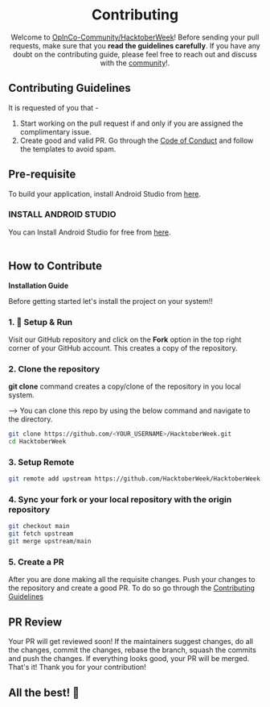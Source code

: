 <h1 align = "center">Contributing</h1>

<div align = "center">

Welcome to [OpInCo-Community/HacktoberWeek](https://github.com/OpInCo-Community/HacktoberWeek)!
Before sending your pull requests, make sure that you __read the guidelines carefully__.
If you have any doubt on the contributing guide, please feel free to reach out and discuss with the
[community](https://discord.gg/uG3KwXkgfG)!.

</div>

## Contributing Guidelines
It is requested of you that - 
    
1. Start working on the pull request if and only if you are assigned the complimentary issue.
2. Create good and valid PR. Go through the [Code of Conduct](https://github.com/OpInCo-Community/HacktoberWeek/blob/main/CODE_OF_CONDUCT.md) and follow the templates to avoid spam.

## Pre-requisite
To build your application, install Android Studio from [here](https://developer.android.com/studio#downloads).

### **INSTALL ANDROID STUDIO**
You can Install Android Studio for free from [here](https://developer.android.com/studio).
<br/>
<br/>

## How to Contribute  
**Installation Guide**

Before getting started let's install the project on your system!!

### 1. 🔨 Setup & Run

Visit our GitHub repository and click on the **Fork** option in the top right corner of your GitHub account.
This creates a copy of the repository.


### 2. Clone the repository
**git clone** command creates a copy/clone of the repository in you local system.

--> You can clone this repo by using the below command and navigate to the directory.

```bash
git clone https://github.com/<YOUR_USERNAME>/HacktoberWeek.git
cd HacktoberWeek
```

### 3. Setup Remote

```bash
git remote add upstream https://github.com/HacktoberWeek/HacktoberWeek.git
```

### 4. Sync your fork or your local repository with the origin repository

  ```bash
  git checkout main
  git fetch upstream
  git merge upstream/main
  ```

### 5. Create a PR
After you are done making all the requisite changes. Push your changes to the repository and create a good PR.
To do so go through the [Contributing Guidelines](#contributing-guidelines)

## PR Review
Your PR will get reviewed soon! If the maintainers suggest changes, do all the changes, commit the changes, rebase the branch, squash the commits and push the changes. If everything looks good, your PR will be merged.
That's it! Thank you for your contribution! 
## All the best! 🥇